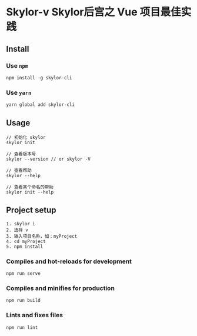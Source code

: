 # Skylor-v Skylor后宫之 Vue 项目最佳实践

## Install

### Use `npm`

```shell
npm install -g skylor-cli
```

### Use `yarn`

```shell
yarn global add skylor-cli
```

## Usage

```shell
// 初始化 skylor
skylor init

// 查看版本号
skylor --version // or skylor -V

// 查看帮助
skylor --help

// 查看某个命名的帮助
skylor init --help
```

## Project setup

```
1. skylor i
2. 选择 v
3. 输入项目名称，如：myProject
4. cd myProject
5. npm install
```

### Compiles and hot-reloads for development
```
npm run serve
```

### Compiles and minifies for production
```
npm run build
```

### Lints and fixes files
```
npm run lint
```
